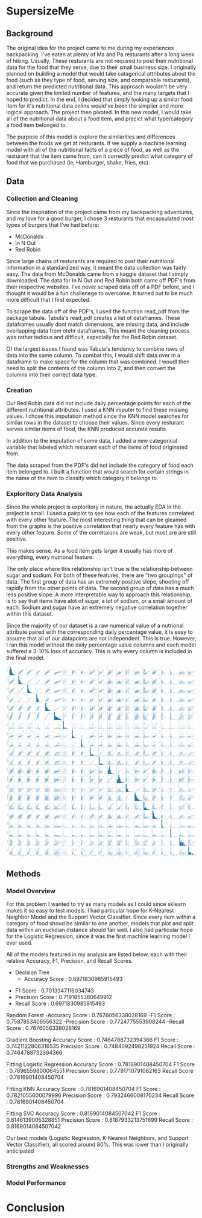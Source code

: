 # SupersizeMe

## Background
The original idea for the project came to me during my experiences backpacking. I've eaten at plenty of Ma and Pa resturants after a long week of hiking. Usually, These resturants are not required to post their nutritional data for the food that they serve, due to their small business size. I originally planned on building a model that would take catagorical attributes about the food (such as they type of food, serving size, and comparable resturants), and return the predicted nutritional data. This approach wouldn't be very accurate given the limited number of features, and the many targets that I hoped to predict. In the end, I decided that simply looking up a similar food item for it's nutritional data online would've been the simplier and more logical approach. The project then pivoted. In this new model, I would take all of the nutritional data about a food item, and precict what type/category a food item belonged to.

The purpose of this model is explore the similarities and differences between the foods we get at resturants. If we supply a machine learning model with all of the nutritional facts of a piece of food, as well as the resturant that the item came from, can it correctly predict what category of food that we purchased (ie, Hamburger, shake, fries, etc).

## Data
### Collection and Cleaning
Since the inspiration of the project came from my backpacking adventures, and my love for a good burger, I chose 3 resturants that encapsulated most types of burgers that I've had before:
  * McDonalds
  * In N Out
  * Red Robin
  
Since large chains of resturants are required to post their nutritional information in a standardized way, it meant the data collection was fairly easy. The data from McDonalds came from a kaggle dataset that I simply downloaded. The data for In N Out and Red Robin both came off PDF's from their respective websites. I've never scraped data off of a PDF before, and I thought it would be a fun challenege to overcome. It turned out to be much more difficult that I first expected.

To scrape the data off of the PDF's, I used the function read_pdf from the package tabula. Tabula's read_pdf creates a list of dataframes. These dataframes usually dont match dimensions, are missing data, and include overlapping data from otehr dataframes. This meant the cleaning process was rather tedious and difficult, especially for the Red Robin dataset.

Of the largest issues I found was Tabula's tendency to combine rows of data into the same column. To combat this, I would shift data over in a dataframe to make space for the column that was combined. I woudl then need to split the contents of the column into 2, and then convert the columns into their correct data type.

### Creation
Our Red Robin data did not include daily percentage points for each of the different nutritional attributes. I used a KNN imputer to find these missing values. I chose this imputation method since the KNN model searches for similar rows in the dataset to choose their values. Since every resturant serves similar items of food, the KNN produced accurate results.

In addition to the imputation of some data, I added a new categorical variable that labeled which resturant each of the items of food originated from.

The data scraped from the PDF's did not include the category of food each item belonged to. I built a function that would search for certain strings in the name of the item to classify which category it belongs to. 

### Exploritory Data Analysis
Since the whole project is exploritory in nature, the actually EDA in the project is small. I used a pairplot to see how each of the features correlated with every other feature. The most interesting thing that can be gleamed from the graphs is the positive correlation that nearly every feature has with every other feature. Some of the correltaions are weak, but most are are still positive.

This makes sense. As a food item gets larger it usually has more of everything, every nutrional feature.

The only place where this relationship isn't true is the relationship between sugar and sodium. For both of these features, there are "two groupings" of data. The first group of data has an extremely positive slope, shooting off rapidly from the other points of data. The second group of data has a much less positive slope. A more interpretable way to approach this relationship, is to say that items have alot of sugar, a lot of sodium, or a small amount of each. Sodium and sugar have an extremely negative correlation together within this dataset.

Since the majority of our dataset is a raw numerical value of a nutrional attribute paired with the corresponding daily percentage value, it is easy to assume that all of our datapoints are not independent. This is true. However, I ran this model without the daily percentage value columns and each model suffered a 3-10% loss of accuracy. This is why every column is included in the final model.

![](/pairplot.png)
## Methods

### Model Overview
For this problem I wanted to try as many models as I could since sklearn makes it so easy to test models. I had particular hope for K-Nearest Neighbor Model and the Support Vector Classifier. Since every item within a category of food shoud be similar to one another, models that plot and split data within an euclidian distance should fair well. I also had particular hope for the Logistic Regression, since it was the first machine learning model I ever used. 

All of the models featured in my analysis are listed below, each with their relative Accuracy, F1, Precision, and Recall Scores.

* Decision Tree
  * Accuracy Score : 0.6971830985915493
 - F1 Score : 0.7013347116034743
 - Precision Score :  0.7191855380649912
 - Recall Score :  0.6971830985915493

 Random Forest
  -Accuracy Score : 0.7676056338028169
  -F1 Score : 0.7587853406556322
  -Precision Score :  0.7724775553908244
  -Recall Score :  0.7676056338028169

Gradient Boosting
Accuracy Score : 0.7464788732394366
F1 Score : 0.7421122806316535
Precision Score :  0.7484092498251924
Recall Score :  0.7464788732394366

Fitting Logistic Regression
Accuracy Score : 0.7816901408450704
F1 Score : 0.7696559800064551
Precision Score :  0.7791710791062163
Recall Score :  0.7816901408450704

Fitting KNN
Accuracy Score : 0.7816901408450704
F1 Score : 0.7821055600079996
Precision Score :  0.7932466008170234
Recall Score :  0.7816901408450704

Fitting SVC
Accuracy Score : 0.8169014084507042
F1 Score : 0.8146139005328851
Precision Score :  0.8187933213751699
Recall Score :  0.8169014084507042

Our best models (Logistic Regression, K-Nearest Neighbors, and Support Vector Classifier), all scored around 80%. This was lower than I originally anticipated

### Strengths and Weaknesses

### Model Performance

# Conclusion
